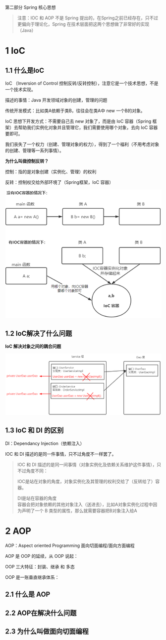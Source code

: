 第二部分 Spring 核心思想

> 注意：IOC 和 AOP 不是 Spring 提出的，在Spring之前已经存在，只不过更偏向于理论化，Spring 在技术层面把这两个思想做了非常好的实现（Java）

# 1 IoC

## 1.1 什么是IoC

IoC （Inversion of Control 控制反转/反转控制），注意它是一个技术思想，不是一个技术实现。

描述的事情：Java 开发领域对象的创建，管理的问题

传统开发模式：比如类A依赖于类B，往往会在类A中 new 一个B的对象。

IoC 思想下开发方式：不需要自己去 new 对象了，而是由 IoC 容器（Spring 框架）去帮助我们实例化对象并且管理它，我们需要使用哪个对象，去向 IoC 容器要即可。

我们丧失了一个权力（创建、管理对象的权力），得到了一个福利（不用考虑对象的创建、管理等一系列事情）。

**为什么叫做控制反转？** 

控制：指的是对象创建（实例化、管理）的权利

反转：控制权交给外部环境了（Spring框架，IoC 容器）

![image-20220325133431585](assest/image-20220325133431585.png)

## 1.2 IoC解决了什么问题

**IoC 解决对象之间的耦合问题**

![image-20220325135656696](assest/image-20220325135656696.png)



## 1.3 IoC 和 DI 的区别

DI：Dependancy Injection（依赖注入）

IOC 和 DI 描述的是同一件事情，只不过角度不一样罢了。

> IOC 和 DI 描述的是同一间事情（对象实例化及依赖关系维护这件事情），只不过角度不同：
>
> IOC是站在对象的角度，对象实例化及其管理的权利交给了（反转给了）容器。
>
> DI是站在容器的角度<br>容器会把对象依赖的其他对象注入（送进去），比如A对象实例化过程中因为声明了一个 B 类型的属性，那么就需要容器把B对象注入给A

# 2 AOP

AOP：Aspect oriented Programming 面向切面编程/面向方面编程

AOP 是 OOP 的延续，从 OOP 说起：

OOP 三大特征：封装、继承 和 多态

OOP 是一账垂直继承体系：



## 2.1 什么是 AOP

## 2.2 AOP在解决什么问题

## 2.3 为什么叫做面向切面编程


